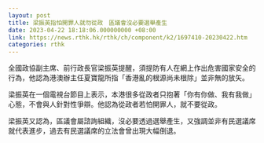 ```yaml
---
layout: post
title: 梁振英指怕開罪人就勿從政　區議會沒必要選舉產生
date: 2023-04-22 18:18:06.000000000 +08:00
link: https://news.rthk.hk/rthk/ch/component/k2/1697410-20230422.htm
categories: rthk
---
```


全國政協副主席、前行政長官梁振英提醒，須提防有人在網上作出危害國家安全的行為，他認為港澳辦主任夏寶龍所指「香港亂的根源尚未根除」並非無的放矢。

梁振英在一個電視台節目上表示，本港很多從政者只抱著「你有你做、我有我做」心態，不會與人針對性爭辯。他認為從政者若怕開罪人，就不要從政。

梁振英又認為，區議會屬諮詢組織，沒必要透過選舉產生，又強調並非有民選議席就代表進步，過去有民選議席的立法會曾出現大幅倒退。
